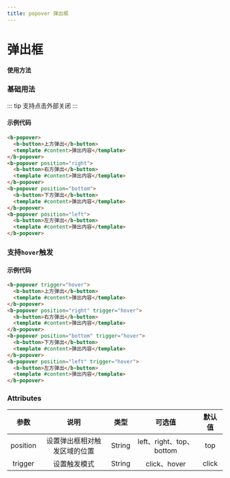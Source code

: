 ```yaml
---
title: popover 弹出框
---
```


# 弹出框

**使用方法**

### 基础用法

<ClientOnly>
<popover-demo-common></popover-demo-common>
</ClientOnly>

::: tip
支持点击外部关闭
:::

#### 示例代码

```html
<b-popover>
  <b-button>上方弹出</b-button>
  <template #content>弹出内容</template>
</b-popover>
<b-popover position="right">
  <b-button>右方弹出</b-button>
  <template #content>弹出内容</template>
</b-popover>
<b-popover position="bottom">
  <b-button>下方弹出</b-button>
  <template #content>弹出内容</template>
</b-popover>
<b-popover position="left">
  <b-button>左方弹出</b-button>
  <template #content>弹出内容</template>
</b-popover>
```

### 支持`hover`触发

<ClientOnly>
<popover-demo-trigger></popover-demo-trigger>
</ClientOnly>

#### 示例代码

```html
<b-popover trigger="hover">
  <b-button>上方弹出</b-button>
  <template #content>弹出内容</template>
</b-popover>
<b-popover position="right" trigger="hover">
  <b-button>右方弹出</b-button>
  <template #content>弹出内容</template>
</b-popover>
<b-popover position="bottom" trigger="hover">
  <b-button>下方弹出</b-button>
  <template #content>弹出内容</template>
</b-popover>
<b-popover position="left" trigger="hover">
  <b-button>左方弹出</b-button>
  <template #content>弹出内容</template>
</b-popover>
```

### Attributes

|   参数   |             说明             |  类型  |          可选值          | 默认值 |
| :------: | :--------------------------: | :----: | :----------------------: | :----: |
| position | 设置弹出框相对触发区域的位置 | String | left、right、top、bottom |  top   |
| trigger  |         设置触发模式         | String |       click、hover       | click  |
